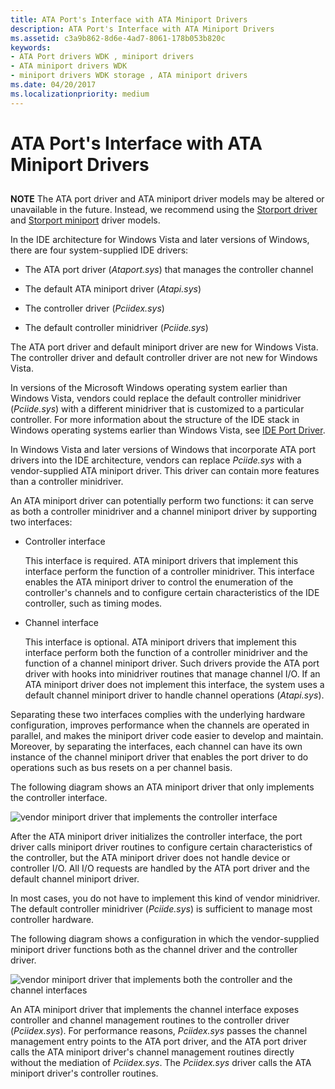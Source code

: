 ```yaml
---
title: ATA Port's Interface with ATA Miniport Drivers
description: ATA Port's Interface with ATA Miniport Drivers
ms.assetid: c3a9b862-8d6e-4ad7-8061-178b053b820c
keywords:
- ATA Port drivers WDK , miniport drivers
- ATA miniport drivers WDK
- miniport drivers WDK storage , ATA miniport drivers
ms.date: 04/20/2017
ms.localizationpriority: medium
---
```


# ATA Port's Interface with ATA Miniport Drivers


## <span id="ddk_ata_ports_interface_with_ata_minport_drivers_kg"></span><span id="DDK_ATA_PORTS_INTERFACE_WITH_ATA_MINPORT_DRIVERS_KG"></span>


**NOTE** The ATA port driver and ATA miniport driver models may be altered or unavailable in the future. Instead, we recommend using the [Storport driver](https://docs.microsoft.com/windows-hardware/drivers/storage/storport-driver) and [Storport miniport](./storport-miniport-drivers.md) driver models.


In the IDE architecture for Windows Vista and later versions of Windows, there are four system-supplied IDE drivers:

-   The ATA port driver (*Ataport.sys*) that manages the controller channel

-   The default ATA miniport driver (*Atapi.sys*)

-   The controller driver (*Pciidex.sys*)

-   The default controller minidriver (*Pciide.sys*)

The ATA port driver and default miniport driver are new for Windows Vista. The controller driver and default controller driver are not new for Windows Vista.

In versions of the Microsoft Windows operating system earlier than Windows Vista, vendors could replace the default controller minidriver (*Pciide.sys*) with a different minidriver that is customized to a particular controller. For more information about the structure of the IDE stack in Windows operating systems earlier than Windows Vista, see [IDE Port Driver](ide-port-driver.md).

In Windows Vista and later versions of Windows that incorporate ATA port drivers into the IDE architecture, vendors can replace *Pciide.sys* with a vendor-supplied ATA miniport driver. This driver can contain more features than a controller minidriver.

An ATA miniport driver can potentially perform two functions: it can serve as both a controller minidriver and a channel miniport driver by supporting two interfaces:

-   Controller interface

    This interface is required. ATA miniport drivers that implement this interface perform the function of a controller minidriver. This interface enables the ATA miniport driver to control the enumeration of the controller's channels and to configure certain characteristics of the IDE controller, such as timing modes.

-   Channel interface

    This interface is optional. ATA miniport drivers that implement this interface perform both the function of a controller minidriver and the function of a channel miniport driver. Such drivers provide the ATA port driver with hooks into minidriver routines that manage channel I/O. If an ATA miniport driver does not implement this interface, the system uses a default channel miniport driver to handle channel operations (*Atapi.sys*).

Separating these two interfaces complies with the underlying hardware configuration, improves performance when the channels are operated in parallel, and makes the miniport driver code easier to develop and maintain. Moreover, by separating the interfaces, each channel can have its own instance of the channel miniport driver that enables the port driver to do operations such as bus resets on a per channel basis.

The following diagram shows an ATA miniport driver that only implements the controller interface.

![vendor miniport driver that implements the controller interface](images/ataport1.png)

After the ATA miniport driver initializes the controller interface, the port driver calls miniport driver routines to configure certain characteristics of the controller, but the ATA miniport driver does not handle device or controller I/O. All I/O requests are handled by the ATA port driver and the default channel miniport driver.

In most cases, you do not have to implement this kind of vendor minidriver. The default controller minidriver (*Pciide.sys*) is sufficient to manage most controller hardware.

The following diagram shows a configuration in which the vendor-supplied miniport driver functions both as the channel driver and the controller driver.

![vendor miniport driver that implements both the controller and the channel interfaces](images/ataport2.png)

An ATA miniport driver that implements the channel interface exposes controller and channel management routines to the controller driver (*Pciidex.sys*). For performance reasons, *Pciidex.sys* passes the channel management entry points to the ATA port driver, and the ATA port driver calls the ATA miniport driver's channel management routines directly without the mediation of *Pciidex.sys*. The *Pciidex.sys* driver calls the ATA miniport driver's controller routines.

 


